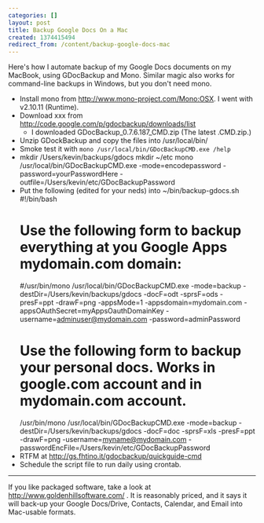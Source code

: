 ```yaml
---
categories: []
layout: post
title: Backup Google Docs On a Mac
created: 1374415494
redirect_from: /content/backup-google-docs-mac
---
```

Here's how I automate backup of my Google Docs documents on my MacBook, using GDocBackup and Mono.  Similar magic also works for command-line backups in Windows, but you don't need mono.

* Install mono from http://www.mono-project.com/Mono:OSX.  I went with v2.10.11 (Runtime).
* Download xxx from http://code.google.com/p/gdocbackup/downloads/list
    * I downloaded GDocBackup_0.7.6.187_CMD.zip  (The latest .CMD.zip.)
* Unzip GDockBackup and copy the files into /usr/local/bin/
* Smoke test it with `mono /usr/local/bin/GDocBackupCMD.exe /help`
* mkdir /Users/kevin/backups/gdocs
    mkdir ~/etc
    mono /usr/local/bin/GDocBackupCMD.exe -mode=encodepassword -password=yourPasswordHere -outfile=/Users/kevin/etc/GDocBackupPassword
* Put the following (edited for your neds) into ~/bin/backup-gdocs.sh
    #!/bin/bash
    # Use the following form to backup everything at you Google Apps mydomain.com domain:
    #/usr/bin/mono /usr/local/bin/GDocBackupCMD.exe -mode=backup -destDir=/Users/kevin/backups/gdocs -docF=odt -sprsF=ods -presF=ppt -drawF=png -appsMode=1 -appsdomain=mydomain.com -appsOAuthSecret=myAppsOauthDomainKey -username=adminuser@mydomain.com -password=adminPassword
    # Use the following form to backup your personal docs.  Works in google.com account and in mydomain.com account.
    /usr/bin/mono /usr/local/bin/GDocBackupCMD.exe -mode=backup -destDir=/Users/kevin/backups/gdocs -docF=doc -sprsF=xls -presF=ppt -drawF=png -username=myname@mydomain.com -passwordEncFile=/Users/kevin/etc/GDocBackupPassword
* RTFM at http://gs.fhtino.it/gdocbackup/quickguide-cmd
* Schedule the script file to run daily using crontab.

-----
If you like packaged software, take a look at http://www.goldenhillsoftware.com/ . It is reasonably priced, and it says it will back-up your Google Docs/Drive, Contacts, Calendar, and Email into Mac-usable formats.
